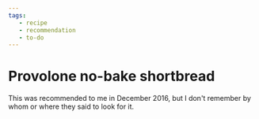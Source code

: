 ```yaml
---
tags:
   - recipe
   - recommendation
   - to-do
---
```

# Provolone no-bake shortbread
This was recommended to me in December 2016, but I don't remember by whom or where they said to look for it.
